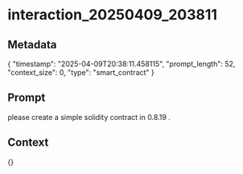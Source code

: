# interaction_20250409_203811

## Metadata
{
  "timestamp": "2025-04-09T20:38:11.458115",
  "prompt_length": 52,
  "context_size": 0,
  "type": "smart_contract"
}

## Prompt
please create a simple solidity contract in 0.8.19 .

## Context
{}
